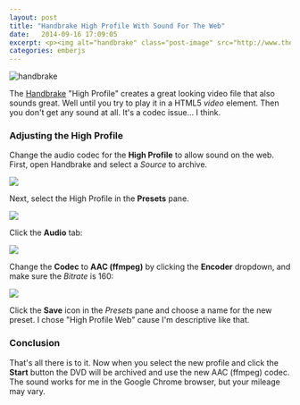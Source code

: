 ```yaml
---
layout: post
title: "Handbrake High Profile With Sound For The Web"
date:   2014-09-16 17:09:05
excerpt: <p><img alt="handbrake" class="post-image" src="http://www.thehoick.com/images/handbrake_audio.png"/></p>
categories: emberjs
---
```


<p><img alt="handbrake" class="post-image" src="http://www.thehoick.com/images/handbrake_audio.png"/></p>

The [Handbrake](https://handbrake.fr/) "High
Profile" creates a great looking video file that
also sounds great.  Well until you try to play it
in a HTML5 *video* element.  Then you don't get
any sound at all.  It's a codec issue... I think.

### Adjusting the High Profile

Change the audio codec for the **High Profile** to
allow sound on the web.  First, open Handbrake and
select a *Source* to archive.

![](http://www.thehoick.com/images/handbrake/handbrake_source.png)

Next, select the High Profile in the **Presets**
pane.

![](http://www.thehoick.com/images/handbrake/handbrake_presets.png)

Click the **Audio** tab:

![](http://www.thehoick.com/images/handbrake/handbrake_audio.png)

Change the **Codec** to **AAC (ffmpeg)** by
clicking the **Encoder** dropdown, and make sure
the *Bitrate* is 160:

![](http://www.thehoick.com/images/handbrake/handbrake_encoder.png)

Click the **Save** icon in the *Presets* pane and
choose a name for the new preset. I chose "High
Profile Web" cause I'm descriptive like that.

### Conclusion

That's all there is to it.  Now when you select
the new profile and click the **Start** button the
DVD will be archived and use the new AAC (ffmpeg)
codec.  The sound works for me in the Google
Chrome browser, but your mileage may vary.
